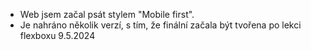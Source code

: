 - Web jsem začal psát stylem "Mobile first".
- Je nahráno několik verzí, s tím, že finální začala být tvořena po lekci flexboxu 9.5.2024
